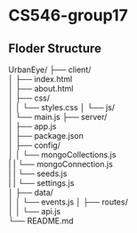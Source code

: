 # CS546-group17

## Floder Structure
UrbanEye/
├── client/                    
│   ├── index.html             
│   ├── about.html              
│   ├── css/                  
│   │   └── styles.css
│   └── js/                      
│       └── main.js
├── server/                   
│   ├── app.js                 
│   ├── package.json            
│   ├── config/                
│   │   └── mongoCollections.js      
|   |   └── mongoConnection.js       
|   |   └── seeds.js    
|   |   └── settings.js  
│   ├── data/                  
│   │   └── events.js 
│   ├── routes/                  
│   │   └── api.js                        
└── README.md                    